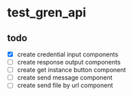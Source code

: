 # test_gren_api


## todo
- [x] create credential input components
- [ ] create response output components
- [ ] create get instance button component
- [ ] create send message component
- [ ] create send file by url component
